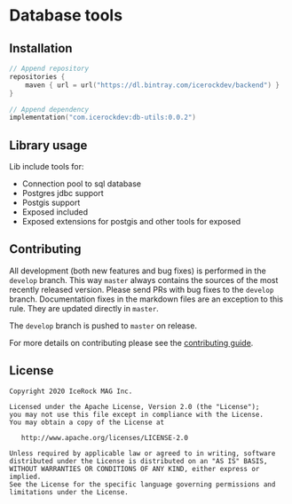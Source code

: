 # Database tools

## Installation
````kotlin
// Append repository
repositories {
    maven { url = url("https://dl.bintray.com/icerockdev/backend") }
}

// Append dependency
implementation("com.icerockdev:db-utils:0.0.2")
````

## Library usage
Lib include tools for:
 - Connection pool to sql database
 - Postgres jdbc support
 - Postgis support 
 - Exposed included
 - Exposed extensions for postgis and other tools for exposed

 
## Contributing
All development (both new features and bug fixes) is performed in the `develop` branch. This way `master` always contains the sources of the most recently released version. Please send PRs with bug fixes to the `develop` branch. Documentation fixes in the markdown files are an exception to this rule. They are updated directly in `master`.

The `develop` branch is pushed to `master` on release.

For more details on contributing please see the [contributing guide](CONTRIBUTING.md).

## License
        
    Copyright 2020 IceRock MAG Inc.
    
    Licensed under the Apache License, Version 2.0 (the "License");
    you may not use this file except in compliance with the License.
    You may obtain a copy of the License at
    
       http://www.apache.org/licenses/LICENSE-2.0
    
    Unless required by applicable law or agreed to in writing, software
    distributed under the License is distributed on an "AS IS" BASIS,
    WITHOUT WARRANTIES OR CONDITIONS OF ANY KIND, either express or implied.
    See the License for the specific language governing permissions and
    limitations under the License.
